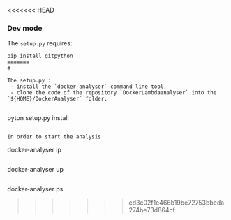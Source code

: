 <<<<<<< HEAD
### Dev mode

The `setup.py` requires:

```
pip install gitpython
=======
#

The setup.py :
 - install the `docker-analyser` command line tool,
 - clone the code of the repository `DockerLambdaanalyser` into the `${HOME}/DockerAnalyser` folder.
 
```
pyton setup.py install
```

In order to start the analysis  

```
docker-analyser ip
```

```
docker-analyser  up
```

```
docker-analyser ps
>>>>>>> ed3c02f1e466b19be72753bbeda274be73d864cf
```
